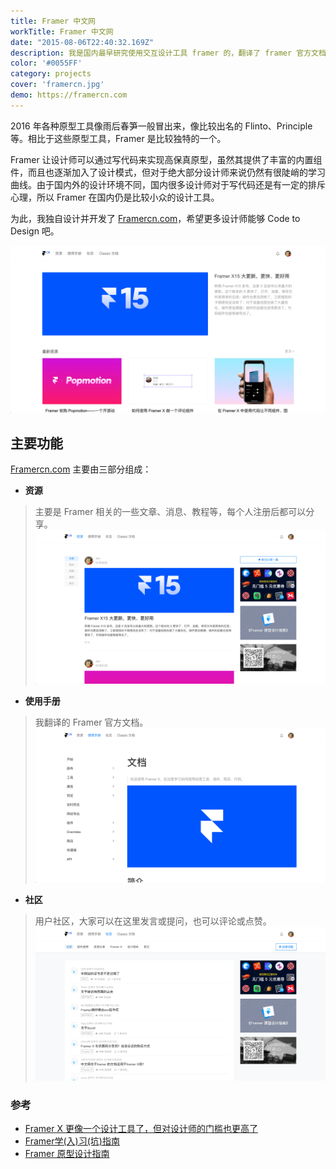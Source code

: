 ```yaml
---
title: Framer 中文网
workTitle: Framer 中文网
date: "2015-08-06T22:40:32.169Z"
description: 我是国内最早研究使用交互设计工具 framer 的，翻译了 framer 官方文档并编写了大量的教程，还创建了 framer 中文网来帮助设计师学会 code to design。
color: '#0055FF'
category: projects
cover: 'framercn.jpg'
demo: https://framercn.com
---
```


2016 年各种原型工具像雨后春笋一般冒出来，像比较出名的 Flinto、Principle 等。相比于这些原型工具，Framer 是比较独特的一个。

Framer 让设计师可以通过写代码来实现高保真原型，虽然其提供了丰富的内置组件，而且也逐渐加入了设计模式，但对于绝大部分设计师来说仍然有很陡峭的学习曲线。由于国内外的设计环境不同，国内很多设计师对于写代码还是有一定的排斥心理，所以 Framer 在国内仍是比较小众的设计工具。

为此，我独自设计并开发了 [Framercn.com](https://framercn.com)，希望更多设计师能够 Code to Design 吧。

![网站概览](./overview.png)

## 主要功能
[Framercn.com](https://framercn.com) 主要由三部分组成：

* **资源**
>主要是 Framer 相关的一些文章、消息、教程等，每个人注册后都可以分享。
![资源](./resource.png)
* **使用手册**
>我翻译的 Framer 官方文档。
![用户手册](./docs.png)
* **社区**
>用户社区，大家可以在这里发言或提问，也可以评论或点赞。
![社区](./community.png)

### 参考
- [Framer X 更像一个设计工具了，但对设计师的门槛也更高了](https://mp.weixin.qq.com/s/f8xuJ_WviZMZXwOGFpSoIA)
- [Framer学(入)习(坑)指南](https://www.jianshu.com/c/894fd643e695)
- [Framer 原型设计指南](https://read.douban.com/column/6650494/)